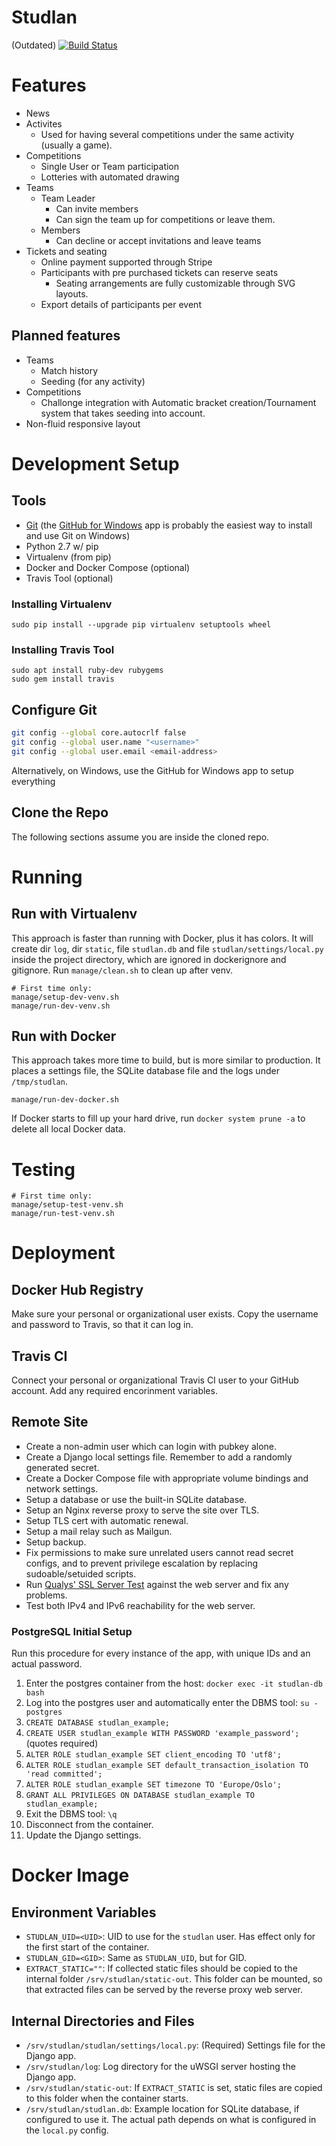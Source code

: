 Studlan
==========
(Outdated) [![Build Status](https://drone.casualgaming.no/api/badges/CasualGaming/studlan/status.svg)](https://drone.fap.no/CasualGaming/studlan)

# Features
* News
* Activites
	* Used for having several competitions under the same activity (usually a game).
* Competitions
	* Single User or Team participation
	* Lotteries with automated drawing
* Teams
	* Team Leader
		* Can invite members
		* Can sign the team up for competitions or leave them.
	* Members
		* Can decline or accept invitations and leave teams
* Tickets and seating
	* Online payment supported through Stripe
	* Participants with pre purchased tickets can reserve seats
		* Seating arrangements are fully customizable through SVG layouts.
	* Export details of participants per event

## Planned features
* Teams
	* Match history
	* Seeding (for any activity)
* Competitions
	* Challonge integration with Automatic bracket creation/Tournament system that takes seeding into account.
* Non-fluid responsive layout

# Development Setup
## Tools
* [Git](http://git-scm.com) (the [GitHub for Windows](http://windows.github.com/) app is probably the easiest way to install and use Git on Windows)
* Python 2.7 w/ pip
* Virtualenv (from pip)
* Docker and Docker Compose (optional)
* Travis Tool (optional)

### Installing Virtualenv
```
sudo pip install --upgrade pip virtualenv setuptools wheel
```

### Installing Travis Tool
```
sudo apt install ruby-dev rubygems
sudo gem install travis
```

## Configure Git
```bash
git config --global core.autocrlf false
git config --global user.name "<username>"
git config --global user.email <email-address>
```

Alternatively, on Windows, use the GitHub for Windows app to setup everything

## Clone the Repo
The following sections assume you are inside the cloned repo.

# Running
## Run with Virtualenv
This approach is faster than running with Docker, plus it has colors. It will create dir `log`, dir `static`, file `studlan.db` and file `studlan/settings/local.py` inside the project directory, which are ignored in dockerignore and gitignore. Run `manage/clean.sh` to clean up after venv.
```
# First time only:
manage/setup-dev-venv.sh
manage/run-dev-venv.sh
```

## Run with Docker
This approach takes more time to build, but is more similar to production. It places a settings file, the SQLite database file and the logs under `/tmp/studlan`.
```
manage/run-dev-docker.sh
```

If Docker starts to fill up your hard drive, run `docker system prune -a` to delete all local Docker data.

# Testing
```
# First time only:
manage/setup-test-venv.sh
manage/run-test-venv.sh
```

# Deployment
## Docker Hub Registry
Make sure your personal or organizational user exists. Copy the username and password to Travis, so that it can log in.

## Travis CI
Connect your personal or organizational Travis CI user to your GitHub account. Add any required encorinment variables.

## Remote Site
* Create a non-admin user which can login with pubkey alone.
* Create a Django local settings file. Remember to add a randomly generated secret.
* Create a Docker Compose file with appropriate volume bindings and network settings.
* Setup a database or use the built-in SQLite database.
* Setup an Nginx reverse proxy to serve the site over TLS.
* Setup TLS cert with automatic renewal.
* Setup a mail relay such as Mailgun.
* Setup backup.
* Fix permissions to make sure unrelated users cannot read secret configs, and to prevent privilege escalation by replacing sudoable/setuided scripts.
* Run [Qualys' SSL Server Test](https://www.ssllabs.com/ssltest/) against the web server and fix any problems.
* Test both IPv4 and IPv6 reachability for the web server.

### PostgreSQL Initial Setup
Run this procedure for every instance of the app, with unique IDs and an actual password.
1. Enter the postgres container from the host: `docker exec -it studlan-db bash`
1. Log into the postgres user and automatically enter the DBMS tool: `su - postgres`
1. `CREATE DATABASE studlan_example;`
1. `CREATE USER studlan_example WITH PASSWORD 'example_password';` (quotes required)
1. `ALTER ROLE studlan_example SET client_encoding TO 'utf8';`
1. `ALTER ROLE studlan_example SET default_transaction_isolation TO 'read committed';`
1. `ALTER ROLE studlan_example SET timezone TO 'Europe/Oslo';`
1. `GRANT ALL PRIVILEGES ON DATABASE studlan_example TO studlan_example;`
1. Exit the DBMS tool: `\q`
1. Disconnect from the container.
1. Update the Django settings.

# Docker Image
## Environment Variables
* `STUDLAN_UID=<UID>`: UID to use for the `studlan` user. Has effect only for the first start of the container.
* `STUDLAN_GID=<GID>`: Same as `STUDLAN_UID`, but for GID.
* `EXTRACT_STATIC=""`: If collected static files should be copied to the internal folder `/srv/studlan/static-out`. This folder can be mounted, so that extracted files can be served by the reverse proxy web server.

## Internal Directories and Files
* `/srv/studlan/studlan/settings/local.py`: (Required) Settings file for the Django app.
* `/srv/studlan/log`: Log directory for the uWSGI server hosting the Django app.
* `/srv/studlan/static-out`: If `EXTRACT_STATIC` is set, static files are copied to this folder when the container starts.
* `/srv/studlan/studlan.db`: Example location for SQLite database, if configured to use it. The actual path depends on what is configured in the `local.py` config.
